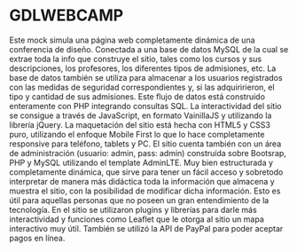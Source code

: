 # GDLWEBCAMP

Este mock simula una página web completamente dinámica de una conferencia de diseño. Conectada a una base de datos MySQL de la cual se extrae toda la info
que construye el sitio, tales como los cursos y sus descripciones, los profesores, los diferentes tipos de admisiones, etc. La base de datos también se utiliza
para almacenar a los usuarios registrados con las medidas de seguridad correspondientes y, si las adquiririeron, el tipo y cantidad de sus admisiones.
Este flujo de datos está construido enteramente con PHP integrando consultas SQL.
La interactividad del sitio se consigue a través de JavaScript, en formato VainillaJS y utilizando la librería jQuery.
La maquetación del sitio está hecha con HTML5 y CSS3 puro, utilizando el enfoque Mobile First lo que lo hace completamente responsive para teléfono, tablets y PC.
El sitio cuenta también con un área de administración (usuario: admin, pass: admin) construída sobre Bootsrap, PHP y MySQL utilizando el template AdminLTE. Muy bien 
estructurada y completamente dinámica, que sirve para tener un fácil acceso y sobretodo interpretar de manera más didáctica toda la información que almacena y muestra
el sitio, con la posibilidad de modificar dicha información. Esto es útil para aquellas personas que no poseen un gran entendimiento de la tecnología.
En el sitio se utilizaron plugins y librerías para darle más interactividad y funciones como Leaflet que le otorga al sitio un mapa interactivo muy útil.
También se utilizó la API de PayPal para poder aceptar pagos en línea.
